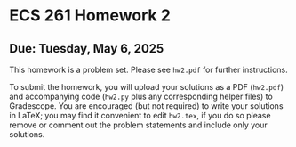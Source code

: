 # ECS 261 Homework 2

## Due: Tuesday, May 6, 2025

This homework is a problem set. Please see `hw2.pdf` for further instructions.

To submit the homework, you will upload your solutions as a PDF (`hw2.pdf`) and accompanying code (`hw2.py` plus any corresponding helper files) to Gradescope. You are encouraged (but not required) to write your solutions in LaTeX; you may find it convenient to edit `hw2.tex`, if you do so please remove or comment out the problem statements and include only your solutions.
